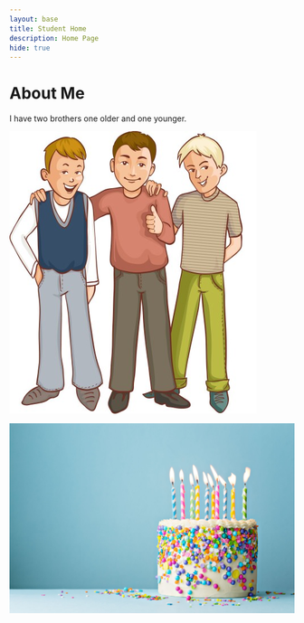 ```yaml
---
layout: base
title: Student Home 
description: Home Page
hide: true
---
```


# About Me

I have two brothers one older and one younger.


![alt text](images/three-happy-cartoon-boys-who-support-each-other-vector-9170265.jpg)

![alt text](images/birthday-cake-decorated-with-colorful-sprinkles-and-royalty-free-image-1653509348.jpg)
